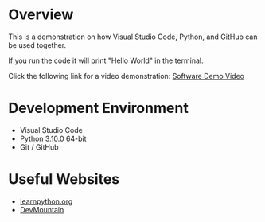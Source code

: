 # Overview

This is a demonstration on how Visual Studio Code, Python, and GitHub can be used together.

If you run the code it will print "Hello World" in the terminal.


Click the following link for a video demonstration: [Software Demo Video](https://youtu.be/dlBFa59Mr_Y)

# Development Environment

* Visual Studio Code
* Python 3.10.0 64-bit
* Git / GitHub

# Useful Websites

* [learnpython.org](https://www.learnpython.org/en/Hello%2C_World%21)
* [DevMountain](https://blog.devmountain.com/what-is-github-and-how-do-you-use-it/)